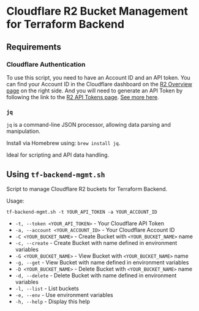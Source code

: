 # Cloudflare R2 Bucket Management for Terraform Backend

## Requirements

### Cloudflare Authentication

To use this script, you need to have an Account ID and an API token.
You can find your Account ID in the Cloudflare dashboard on the [R2 Overview page](https://dash.cloudflare.com/?to=/:account/r2/overview) on the right side.
And you will need to generate an API Token by following the link to the [R2 API Tokens page](https://dash.cloudflare.com/?to=/:account/r2/api-tokens).
[See more here](https://developers.cloudflare.com/r2/api/s3/tokens/).

### `jq`

`jq` is a command-line JSON processor, allowing data parsing and manipulation.

Install via Homebrew using: `brew install jq`.

Ideal for scripting and API data handling.

## Using `tf-backend-mgmt.sh`

Script to manage Cloudflare R2 buckets for Terraform Backend.

Usage: 

```shell
tf-backend-mgmt.sh -t YOUR_API_TOKEN -a YOUR_ACCOUNT_ID
```

- `-t, --token <YOUR_API_TOKEN>` - Your Cloudflare API Token
- `-a, --account <YOUR_ACCOUNT_ID>` - Your Cloudflare Account ID
- `-C <YOUR_BUCKET_NAME>` - Create Bucket with `<YOUR_BUCKET_NAME>` name
- `-c, --create` - Create Bucket with name defined in environment variables
- `-G <YOUR_BUCKET_NAME>` - View Bucket with `<YOUR_BUCKET_NAME>` name
- `-g, --get` - View Bucket with name defined in environment variables
- `-D <YOUR_BUCKET_NAME>` - Delete Bucket with `<YOUR_BUCKET_NAME>` name
- `-d, --delete` - Delete Bucket with name defined in environment variables
- `-l, --list` - List buckets
- `-e, --env` - Use environment variables
- `-h, --help` - Display this help